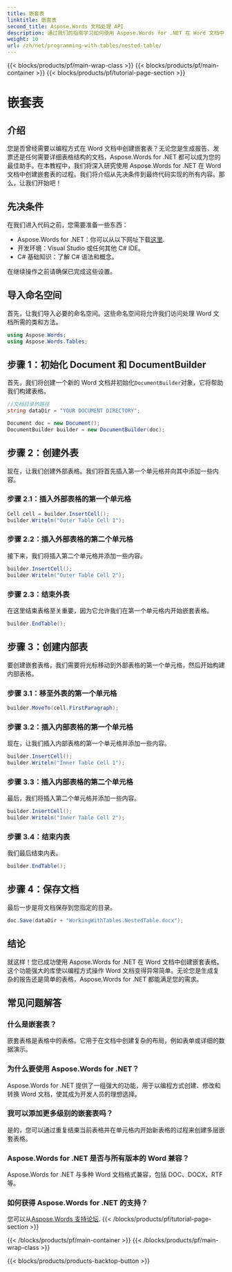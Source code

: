 ```yaml
---
title: 嵌套表
linktitle: 嵌套表
second_title: Aspose.Words 文档处理 API
description: 通过我们的指南学习如何使用 Aspose.Words for .NET 在 Word 文档中创建嵌套表格。非常适合以编程方式生成复杂的文档布局。
weight: 10
url: /zh/net/programming-with-tables/nested-table/
---
```


{{< blocks/products/pf/main-wrap-class >}}
{{< blocks/products/pf/main-container >}}
{{< blocks/products/pf/tutorial-page-section >}}

# 嵌套表

## 介绍

您是否曾经需要以编程方式在 Word 文档中创建嵌套表？无论您是生成报告、发票还是任何需要详细表格结构的文档，Aspose.Words for .NET 都可以成为您的最佳助手。在本教程中，我们将深入研究使用 Aspose.Words for .NET 在 Word 文档中创建嵌套表的过程。我们将介绍从先决条件到最终代码实现的所有内容。那么，让我们开始吧！

## 先决条件

在我们进入代码之前，您需要准备一些东西：

-  Aspose.Words for .NET：你可以从以下网址下载[这里](https://releases.aspose.com/words/net/).
- 开发环境：Visual Studio 或任何其他 C# IDE。
- C# 基础知识：了解 C# 语法和概念。

在继续操作之前请确保已完成这些设置。

## 导入命名空间

首先，让我们导入必要的命名空间。这些命名空间将允许我们访问处理 Word 文档所需的类和方法。

```csharp
using Aspose.Words;
using Aspose.Words.Tables;
```

## 步骤 1：初始化 Document 和 DocumentBuilder

首先，我们将创建一个新的 Word 文档并初始化`DocumentBuilder`对象，它将帮助我们构建表格。

```csharp
//文档目录的路径
string dataDir = "YOUR DOCUMENT DIRECTORY";

Document doc = new Document();
DocumentBuilder builder = new DocumentBuilder(doc);
```

## 步骤 2：创建外表

现在，让我们创建外部表格。我们将首先插入第一个单元格并向其中添加一些内容。

### 步骤 2.1：插入外部表格的第一个单元格

```csharp
Cell cell = builder.InsertCell();
builder.Writeln("Outer Table Cell 1");
```

### 步骤 2.2：插入外部表格的第二个单元格

接下来，我们将插入第二个单元格并添加一些内容。

```csharp
builder.InsertCell();
builder.Writeln("Outer Table Cell 2");
```

### 步骤 2.3：结束外表

在这里结束表格至关重要，因为它允许我们在第一个单元格内开始嵌套表格。

```csharp
builder.EndTable();
```

## 步骤 3：创建内部表

要创建嵌套表格，我们需要将光标移动到外部表格的第一个单元格，然后开始构建内部表格。

### 步骤 3.1：移至外表的第一个单元格

```csharp
builder.MoveTo(cell.FirstParagraph);
```

### 步骤 3.2：插入内部表格的第一个单元格

现在，让我们插入内部表格的第一个单元格并添加一些内容。

```csharp
builder.InsertCell();
builder.Writeln("Inner Table Cell 1");
```

### 步骤 3.3：插入内部表格的第二个单元格

最后，我们将插入第二个单元格并添加一些内容。

```csharp
builder.InsertCell();
builder.Writeln("Inner Table Cell 2");
```

### 步骤 3.4：结束内表

我们最后结束内表。

```csharp
builder.EndTable();
```

## 步骤 4：保存文档

最后一步是将文档保存到您指定的目录。

```csharp
doc.Save(dataDir + "WorkingWithTables.NestedTable.docx");
```

## 结论

就这样！您已成功使用 Aspose.Words for .NET 在 Word 文档中创建嵌套表格。这个功能强大的库使以编程方式操作 Word 文档变得异常简单。无论您是生成复杂的报告还是简单的表格，Aspose.Words for .NET 都能满足您的需求。

## 常见问题解答

### 什么是嵌套表？

嵌套表格是表格中的表格。它用于在文档中创建复杂的布局，例如表单或详细的数据演示。

### 为什么要使用 Aspose.Words for .NET？

Aspose.Words for .NET 提供了一组强大的功能，用于以编程方式创建、修改和转换 Word 文档，使其成为开发人员的理想选择。

### 我可以添加更多级别的嵌套表吗？

是的，您可以通过重复结束当前表格并在单元格内开始新表格的过程来创建多层嵌套表格。

### Aspose.Words for .NET 是否与所有版本的 Word 兼容？

Aspose.Words for .NET 与多种 Word 文档格式兼容，包括 DOC、DOCX、RTF 等。

### 如何获得 Aspose.Words for .NET 的支持？

您可以从[Aspose.Words 支持论坛](https://forum.aspose.com/c/words/8).
{{< /blocks/products/pf/tutorial-page-section >}}

{{< /blocks/products/pf/main-container >}}
{{< /blocks/products/pf/main-wrap-class >}}

{{< blocks/products/products-backtop-button >}}
